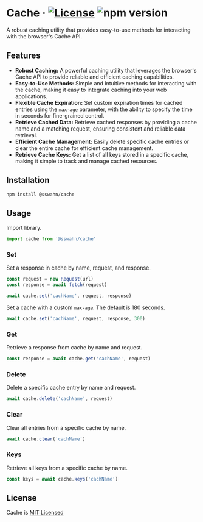 # Cache · [![License](https://img.shields.io/badge/License-MIT-blue.svg)](https://github.com/sswahn/cache/blob/main/LICENSE) ![npm version](https://img.shields.io/npm/v/@sswahn/cache)
A robust caching utility that provides easy-to-use methods for interacting with the browser's Cache API.  

## Features
- **Robust Caching:** A powerful caching utility that leverages the browser's Cache API to provide reliable and efficient caching capabilities.
- **Easy-to-Use Methods:** Simple and intuitive methods for interacting with the cache, making it easy to integrate caching into your web applications.
- **Flexible Cache Expiration:** Set custom expiration times for cached entries using the `max-age` parameter, with the ability to specify the time in seconds for fine-grained control.
- **Retrieve Cached Data:** Retrieve cached responses by providing a cache name and a matching request, ensuring consistent and reliable data retrieval.
- **Efficient Cache Management:** Easily delete specific cache entries or clear the entire cache for efficient cache management.
- **Retrieve Cache Keys:** Get a list of all keys stored in a specific cache, making it simple to track and manage cached resources.  

## Installation
```bash
npm install @sswahn/cache
```

## Usage  
Import library.  

```javascript
import cache from '@sswahn/cache'
```

### Set    
Set a response in cache by name, request, and response.  

```javascript
const request = new Request(url)
const response = await fetch(request)

await cache.set('cachName', request, response)
```

Set a cache with a custom `max-age`. The default is 180 seconds.
```javascript
await cache.set('cachName', request, response, 300)
```

### Get  
Retrieve a response from cache by name and request.  

```javascript
const response = await cache.get('cachName', request)
```

### Delete  
Delete a specific cache entry by name and request.  

```javascript
await cache.delete('cachName', request)
```

### Clear    
Clear all entries from a specific cache by name.  

```javascript
await cache.clear('cachName')
```

### Keys    
Retrieve all keys from a specific cache by name.  

```javascript
const keys = await cache.keys('cachName')
```


## License
Cache is [MIT Licensed](https://github.com/sswahn/cache/blob/main/LICENSE)
